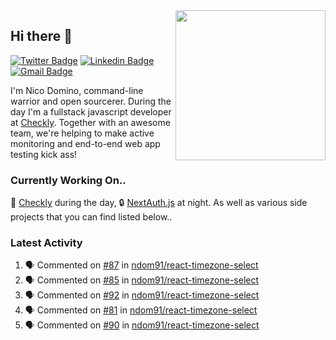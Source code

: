<img align="right" src="https://user-images.githubusercontent.com/7415984/172472491-91b16eac-fa22-4ecf-92df-d687139fd1f9.gif" width="240" />

## Hi there 👋

[![Twitter Badge](https://img.shields.io/badge/-@ndom91-1ca0f1?style=flat-square&labelColor=1ca0f1&logo=twitter&logoColor=white&link=https://twitter.com/ndom91)](https://twitter.com/ndom91) [![Linkedin Badge](https://img.shields.io/badge/-ndom91-blue?style=flat-square&logo=Linkedin&logoColor=white&link=https://www.linkedin.com/in/ndom91/)](https://www.linkedin.com/in/ndom91/) [![Gmail Badge](https://img.shields.io/badge/-yo@ndo.dev-c14438?style=flat-square&logo=mail.ru&logoColor=white&link=mailto:yo@ndo.dev)](mailto:yo@ndo.dev)

I'm Nico Domino, command-line warrior and open sourcerer. During the day I'm a fullstack javascript developer at [Checkly](https://checklyhq.com). Together with an awesome team, we're helping to make active monitoring and end-to-end web app testing kick ass!

### Currently Working On..

🦝 [Checkly](https://checklyhq.com) during the day, 🔒 [NextAuth.js](https://github.com/nextauthjs/next-auth) at night. As well as various side projects that you can find listed below..

<!--START_SECTION_PROFILE_VIEWS:readme-info-->
<!--END_SECTION_PROFILE_VIEWS:readme-info-->

<!--START_SECTION_DAILY_COMMIT:readme-info-->
<!--END_SECTION_DAILY_COMMIT:readme-info-->

<!--START_SECTION_WEEKLY_COMMIT:readme-info-->
<!--END_SECTION_WEEKLY_COMMIT:readme-info-->

### Latest Activity

<!--START_SECTION:activity-->
1. 🗣 Commented on [#87](https://github.com/ndom91/react-timezone-select/issues/87) in [ndom91/react-timezone-select](https://github.com/ndom91/react-timezone-select)
2. 🗣 Commented on [#85](https://github.com/ndom91/react-timezone-select/issues/85) in [ndom91/react-timezone-select](https://github.com/ndom91/react-timezone-select)
3. 🗣 Commented on [#92](https://github.com/ndom91/react-timezone-select/issues/92) in [ndom91/react-timezone-select](https://github.com/ndom91/react-timezone-select)
4. 🗣 Commented on [#81](https://github.com/ndom91/react-timezone-select/issues/81) in [ndom91/react-timezone-select](https://github.com/ndom91/react-timezone-select)
5. 🗣 Commented on [#90](https://github.com/ndom91/react-timezone-select/issues/90) in [ndom91/react-timezone-select](https://github.com/ndom91/react-timezone-select)
<!--END_SECTION:activity-->
